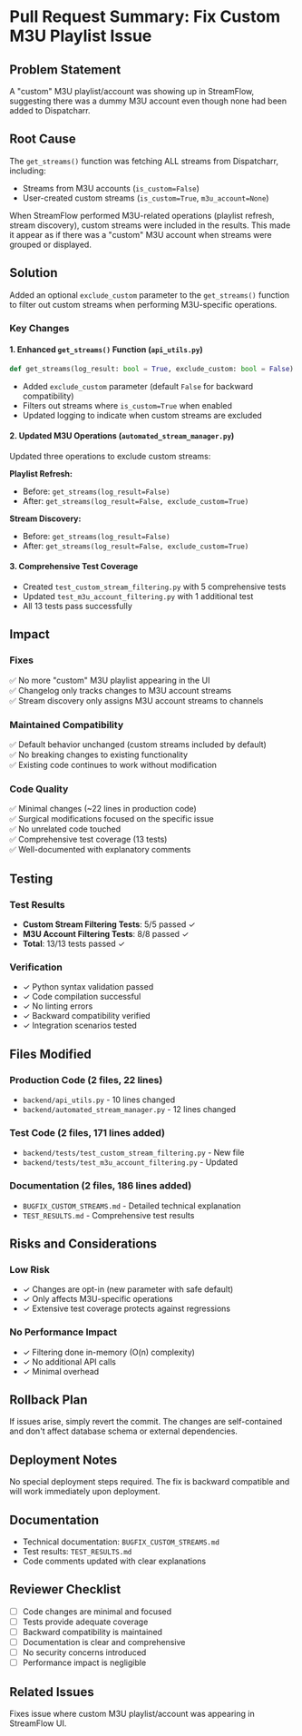 # Pull Request Summary: Fix Custom M3U Playlist Issue

## Problem Statement
A "custom" M3U playlist/account was showing up in StreamFlow, suggesting there was a dummy M3U account even though none had been added to Dispatcharr.

## Root Cause
The `get_streams()` function was fetching ALL streams from Dispatcharr, including:
- Streams from M3U accounts (`is_custom=False`)
- User-created custom streams (`is_custom=True`, `m3u_account=None`)

When StreamFlow performed M3U-related operations (playlist refresh, stream discovery), custom streams were included in the results. This made it appear as if there was a "custom" M3U account when streams were grouped or displayed.

## Solution
Added an optional `exclude_custom` parameter to the `get_streams()` function to filter out custom streams when performing M3U-specific operations.

### Key Changes

#### 1. Enhanced `get_streams()` Function (`api_utils.py`)
```python
def get_streams(log_result: bool = True, exclude_custom: bool = False) -> List[Dict[str, Any]]:
```
- Added `exclude_custom` parameter (default `False` for backward compatibility)
- Filters out streams where `is_custom=True` when enabled
- Updated logging to indicate when custom streams are excluded

#### 2. Updated M3U Operations (`automated_stream_manager.py`)
Updated three operations to exclude custom streams:

**Playlist Refresh:**
- Before: `get_streams(log_result=False)`
- After: `get_streams(log_result=False, exclude_custom=True)`

**Stream Discovery:**
- Before: `get_streams(log_result=False)`
- After: `get_streams(log_result=False, exclude_custom=True)`

#### 3. Comprehensive Test Coverage
- Created `test_custom_stream_filtering.py` with 5 comprehensive tests
- Updated `test_m3u_account_filtering.py` with 1 additional test
- All 13 tests pass successfully

## Impact

### Fixes
✅ No more "custom" M3U playlist appearing in the UI  
✅ Changelog only tracks changes to M3U account streams  
✅ Stream discovery only assigns M3U account streams to channels  

### Maintained Compatibility
✅ Default behavior unchanged (custom streams included by default)  
✅ No breaking changes to existing functionality  
✅ Existing code continues to work without modification  

### Code Quality
✅ Minimal changes (~22 lines in production code)  
✅ Surgical modifications focused on the specific issue  
✅ No unrelated code touched  
✅ Comprehensive test coverage (13 tests)  
✅ Well-documented with explanatory comments  

## Testing

### Test Results
- **Custom Stream Filtering Tests**: 5/5 passed ✓
- **M3U Account Filtering Tests**: 8/8 passed ✓
- **Total**: 13/13 tests passed ✓

### Verification
- ✓ Python syntax validation passed
- ✓ Code compilation successful
- ✓ No linting errors
- ✓ Backward compatibility verified
- ✓ Integration scenarios tested

## Files Modified

### Production Code (2 files, 22 lines)
- `backend/api_utils.py` - 10 lines changed
- `backend/automated_stream_manager.py` - 12 lines changed

### Test Code (2 files, 171 lines added)
- `backend/tests/test_custom_stream_filtering.py` - New file
- `backend/tests/test_m3u_account_filtering.py` - Updated

### Documentation (2 files, 186 lines added)
- `BUGFIX_CUSTOM_STREAMS.md` - Detailed technical explanation
- `TEST_RESULTS.md` - Comprehensive test results

## Risks and Considerations

### Low Risk
- ✓ Changes are opt-in (new parameter with safe default)
- ✓ Only affects M3U-specific operations
- ✓ Extensive test coverage protects against regressions

### No Performance Impact
- ✓ Filtering done in-memory (O(n) complexity)
- ✓ No additional API calls
- ✓ Minimal overhead

## Rollback Plan
If issues arise, simply revert the commit. The changes are self-contained and don't affect database schema or external dependencies.

## Deployment Notes
No special deployment steps required. The fix is backward compatible and will work immediately upon deployment.

## Documentation
- Technical documentation: `BUGFIX_CUSTOM_STREAMS.md`
- Test results: `TEST_RESULTS.md`
- Code comments updated with clear explanations

## Reviewer Checklist
- [ ] Code changes are minimal and focused
- [ ] Tests provide adequate coverage
- [ ] Backward compatibility is maintained
- [ ] Documentation is clear and comprehensive
- [ ] No security concerns introduced
- [ ] Performance impact is negligible

## Related Issues
Fixes issue where custom M3U playlist/account was appearing in StreamFlow UI.
